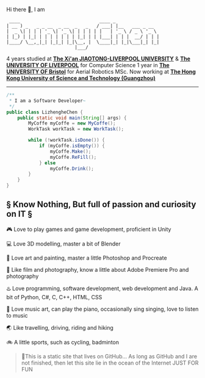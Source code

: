 Hi there 👋, I am

```
 ____                             ____ _    
| __ ) _   _ _ __  _ __  _   _   / ___| |__   ___ _ __  
|  _ \| | | | '_ \| '_ \| | | | | |   | '_ \ / _ \ '_ \ 
| |_) | |_| | | | | | | | |_| | | |___| | | |  __/ | | |
|____/ \__,_|_| |_|_| |_|\__, |  \____|_| |_|\___|_| |_|
                         |___/              
```

4 years studied at [**The Xi&#39;an JIAOTONG-LIVERPOOL UNIVERSITY**](https://www.xjtlu.edu.cn) & [**The UNIVERSITY OF LIVERPOOL**](https://www.liverpool.ac.uk) for Computer Science
1 year in [**The UNIVERSITY OF Bristol**](https://www.bristol.ac.uk) for Aerial Robotics MSc.
Now working at [**The Hong Kong University of Science and Technology (Guangzhou)**](https://www.hkust-gz.edu.cn/)

<!-- [**More About My Resume**]****(assets/陈李政和 简历.pdf){: .btn} -->

<!-- [**LinkedIn**](https://www.linkedin.com/in/lizhenghe-chen){: .btn}         -->

---

```java
/**
 * I am a Software Developer~
 */
public class LizhengheChen {
    public static void main(String[] args) {
        MyCoffe myCoffe = new MyCoffe();
        WorkTask workTask = new WorkTask();

        while (!workTask.isDone()) {
            if (myCoffe.isEmpty()) {
                myCoffe.Make();
                myCoffe.ReFill();
            } else
                myCoffe.Drink();
        }
    }
}
```

## § Know Nothing, But full of passion and curiosity on IT §

🎮 Love to play games and game development, proficient in Unity 

💻 Love 3D modelling, master a bit of Blender 

🎨 Love art and painting, master a little Photoshop and Procreate 

📸 Like film and photography, know a little about Adobe Premiere Pro and photography 

♨️ Love programming, software development, web development and Java. A bit of Python, C#, C, C++, HTML, CSS 

🎹 Love music art, can play the piano, occasionally sing singing, love to listen to music 

🌏 Like travelling, driving, riding and hiking 

🚲 A little sports, such as cycling, badminton 

> 🎉This is a static site that lives on GitHub...
> As long as GitHub and I are not finished,
> then let this site lie in the ocean of the Internet
> JUST FOR FUN
